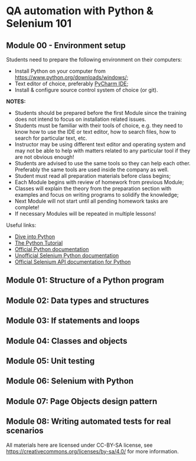 # QA automation with Python & Selenium 101

## Module 00 - Environment setup

Students need to prepare the following environment on their computers:

* Install Python on your computer from https://www.python.org/downloads/windows/;
* Text editor of choice, preferably [PyCharm IDE](https://www.jetbrains.com/pycharm/);
* Install & configure source control system of choice (or git).

**NOTES:**

* Students should be prepared before the first Module since the
training does not intend to focus on installation related issues.
* Students must be familiar with their tools of choice, e.g. they need to know
how to use the IDE or text editor, how to search files, how to search for
particular text, etc.
* Instructor may be using different text editor and operating system and may not be
able to help with matters related to any particular tool if they are not obvious
enough!
* Students are advised to use the same tools so they can help each other.
Preferably the same tools are used inside the company as well.
* Student must read all preparation materials before class begins;
* Each Module begins with review of homework from previous Module;
* Classes will explain the theory from the preparation section with examples
and focus on writing programs to solidify the knowledge;
* Next Module will not start until all pending homework tasks are complete!
* If necessary Modules will be repeated in multiple lessons!

Useful links:

* [Dive into Python](http://www.diveintopython.net/)
* [The Python Tutorial](https://docs.python.org/3/tutorial/index.html)
* [Official Python documentation](https://docs.python.org/)
* [Unofficial Selenium Python documentation](http://selenium-python.readthedocs.io/)
* [Official Selenium API documentation for Python](https://seleniumhq.github.io/selenium/docs/api/py/api.html)


## Module 01: Structure of a Python program
## Module 02: Data types and structures
## Module 03: If statements and loops
## Module 04: Classes and objects
## Module 05: Unit testing
## Module 06: Selenium with Python
## Module 07: Page Objects design pattern
## Module 08: Writing automated tests for real scenarios


All materials here are licensed under CC-BY-SA license, see
https://creativecommons.org/licenses/by-sa/4.0/ for more information.
